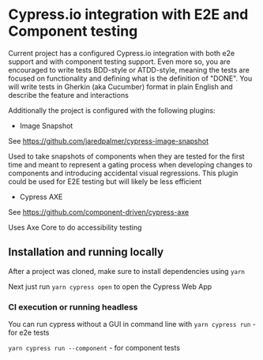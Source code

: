 # Cypress.io integration with E2E and Component testing

Current project has a configured Cypress.io integration with both e2e support and with component testing support. Even more so, you are encouraged to write tests BDD-style or ATDD-style, meaning the tests are focused on functionality and defining what is the definition of "DONE". You will write tests in Gherkin (aka Cucumber) format in plain English and describe the feature and interactions

Additionally the project is configured with the following plugins:

* Image Snapshot

See https://github.com/jaredpalmer/cypress-image-snapshot

Used to take snapshots of components when they are tested for the first time and meant to represent a gating process when developing changes to components and introducing accidental visual regressions. This plugin could be used for E2E testing but will likely be less efficient

* Cypress AXE

See https://github.com/component-driven/cypress-axe

Uses Axe Core to do accessibility testing 


## Installation and running locally

After a project was cloned, make sure to install dependencies using `yarn`

Next just run `yarn cypress open` to open the Cypress Web App

### CI execution or running headless

You can run cypress without a GUI in command line with
`yarn cypress run` - for e2e tests

`yarn cypress run --component` - for component tests

